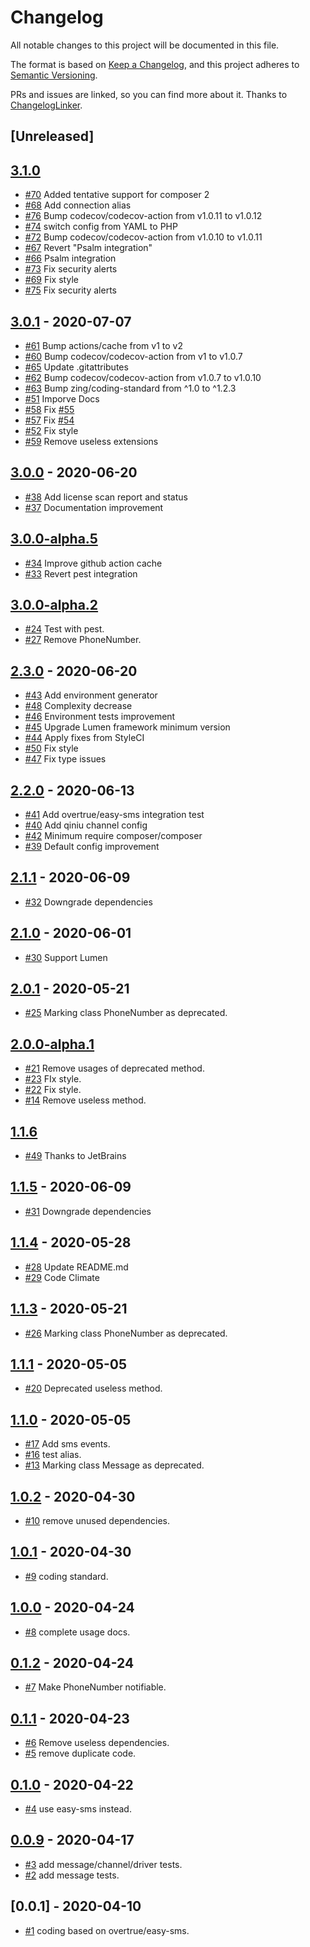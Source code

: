 # Changelog
All notable changes to this project will be documented in this file.

The format is based on [Keep a Changelog](https://keepachangelog.com/en/1.0.0/),
and this project adheres to [Semantic Versioning](https://semver.org/spec/v2.0.0.html).

PRs and issues are linked, so you can find more about it. Thanks to [ChangelogLinker](https://github.com/Symplify/ChangelogLinker).

## [Unreleased]

<!-- changelog-linker -->

## [3.1.0]

- [#70] Added tentative support for composer 2
- [#68] Add connection alias
- [#76] Bump codecov/codecov-action from v1.0.11 to v1.0.12
- [#74] switch config from YAML to PHP
- [#72] Bump codecov/codecov-action from v1.0.10 to v1.0.11
- [#67] Revert "Psalm integration"
- [#66] Psalm integration
- [#73] Fix security alerts
- [#69] Fix style
- [#75] Fix security alerts

## [3.0.1] - 2020-07-07

- [#61] Bump actions/cache from v1 to v2
- [#60] Bump codecov/codecov-action from v1 to v1.0.7
- [#65] Update .gitattributes
- [#62] Bump codecov/codecov-action from v1.0.7 to v1.0.10
- [#63] Bump zing/coding-standard from ^1.0 to ^1.2.3
- [#51] Imporve Docs
- [#58] Fix [#55]
- [#57] Fix [#54]
- [#52] Fix style
- [#59] Remove useless extensions

## [3.0.0] - 2020-06-20

- [#38] Add license scan report and status
- [#37] Documentation improvement

## [3.0.0-alpha.5]

- [#34] Improve github action cache
- [#33] Revert pest integration

## [3.0.0-alpha.2]

- [#24] Test with pest.
- [#27] Remove PhoneNumber.

## [2.3.0] - 2020-06-20

- [#43] Add environment generator
- [#48] Complexity decrease
- [#46] Environment tests improvement
- [#45] Upgrade Lumen framework minimum version
- [#44] Apply fixes from StyleCI
- [#50] Fix style
- [#47] Fix type issues

## [2.2.0] - 2020-06-13

- [#41] Add overtrue/easy-sms integration test
- [#40] Add qiniu channel config
- [#42] Minimum require composer/composer
- [#39] Default config improvement

## [2.1.1] - 2020-06-09

- [#32] Downgrade dependencies

## [2.1.0] - 2020-06-01

- [#30] Support Lumen

## [2.0.1] - 2020-05-21

- [#25] Marking class PhoneNumber as deprecated.

## [2.0.0-alpha.1]

- [#21] Remove usages of deprecated method.
- [#23] FIx style.
- [#22] Fix style.
- [#14] Remove useless method.

## [1.1.6]

- [#49] Thanks to JetBrains

## [1.1.5] - 2020-06-09

- [#31] Downgrade dependencies

## [1.1.4] - 2020-05-28

- [#28] Update README.md
- [#29] Code Climate

## [1.1.3] - 2020-05-21

- [#26] Marking class PhoneNumber as deprecated.

## [1.1.1] - 2020-05-05

- [#20] Deprecated useless method.

## [1.1.0] - 2020-05-05

- [#17] Add sms events.
- [#16] test alias.
- [#13] Marking class Message as deprecated.

## [1.0.2] - 2020-04-30

- [#10] remove unused dependencies.

## [1.0.1] - 2020-04-30

- [#9] coding standard.

## [1.0.0] - 2020-04-24

- [#8] complete usage docs.

## [0.1.2] - 2020-04-24

- [#7] Make PhoneNumber notifiable.

## [0.1.1] - 2020-04-23

- [#6] Remove useless dependencies.
- [#5] remove duplicate code.

## [0.1.0] - 2020-04-22

- [#4] use easy-sms instead.

## [0.0.9] - 2020-04-17

- [#3] add message/channel/driver tests.
- [#2] add message tests.

## [0.0.1] - 2020-04-10

- [#1] coding based on overtrue/easy-sms.

[#76]: https://github.com/zingimmick/laravel-sms/pull/76
[#75]: https://github.com/zingimmick/laravel-sms/pull/75
[#74]: https://github.com/zingimmick/laravel-sms/pull/74
[#73]: https://github.com/zingimmick/laravel-sms/pull/73
[#72]: https://github.com/zingimmick/laravel-sms/pull/72
[#70]: https://github.com/zingimmick/laravel-sms/pull/70
[#69]: https://github.com/zingimmick/laravel-sms/pull/69
[#68]: https://github.com/zingimmick/laravel-sms/pull/68
[#67]: https://github.com/zingimmick/laravel-sms/pull/67
[#66]: https://github.com/zingimmick/laravel-sms/pull/66
[#65]: https://github.com/zingimmick/laravel-sms/pull/65
[#63]: https://github.com/zingimmick/laravel-sms/pull/63
[#62]: https://github.com/zingimmick/laravel-sms/pull/62
[#61]: https://github.com/zingimmick/laravel-sms/pull/61
[#60]: https://github.com/zingimmick/laravel-sms/pull/60
[#59]: https://github.com/zingimmick/laravel-sms/pull/59
[#58]: https://github.com/zingimmick/laravel-sms/pull/58
[#57]: https://github.com/zingimmick/laravel-sms/pull/57
[#55]: https://github.com/zingimmick/laravel-sms/pull/55
[#54]: https://github.com/zingimmick/laravel-sms/pull/54
[#52]: https://github.com/zingimmick/laravel-sms/pull/52
[#51]: https://github.com/zingimmick/laravel-sms/pull/51
[#50]: https://github.com/zingimmick/laravel-sms/pull/50
[#49]: https://github.com/zingimmick/laravel-sms/pull/49
[#48]: https://github.com/zingimmick/laravel-sms/pull/48
[#47]: https://github.com/zingimmick/laravel-sms/pull/47
[#46]: https://github.com/zingimmick/laravel-sms/pull/46
[#45]: https://github.com/zingimmick/laravel-sms/pull/45
[#44]: https://github.com/zingimmick/laravel-sms/pull/44
[#43]: https://github.com/zingimmick/laravel-sms/pull/43
[#42]: https://github.com/zingimmick/laravel-sms/pull/42
[#41]: https://github.com/zingimmick/laravel-sms/pull/41
[#40]: https://github.com/zingimmick/laravel-sms/pull/40
[#39]: https://github.com/zingimmick/laravel-sms/pull/39
[#38]: https://github.com/zingimmick/laravel-sms/pull/38
[#37]: https://github.com/zingimmick/laravel-sms/pull/37
[#34]: https://github.com/zingimmick/laravel-sms/pull/34
[#33]: https://github.com/zingimmick/laravel-sms/pull/33
[#32]: https://github.com/zingimmick/laravel-sms/pull/32
[#31]: https://github.com/zingimmick/laravel-sms/pull/31
[#30]: https://github.com/zingimmick/laravel-sms/pull/30
[#29]: https://github.com/zingimmick/laravel-sms/pull/29
[#28]: https://github.com/zingimmick/laravel-sms/pull/28
[#27]: https://github.com/zingimmick/laravel-sms/pull/27
[#26]: https://github.com/zingimmick/laravel-sms/pull/26
[#25]: https://github.com/zingimmick/laravel-sms/pull/25
[#24]: https://github.com/zingimmick/laravel-sms/pull/24
[#23]: https://github.com/zingimmick/laravel-sms/pull/23
[#22]: https://github.com/zingimmick/laravel-sms/pull/22
[#21]: https://github.com/zingimmick/laravel-sms/pull/21
[#20]: https://github.com/zingimmick/laravel-sms/pull/20
[#17]: https://github.com/zingimmick/laravel-sms/pull/17
[#16]: https://github.com/zingimmick/laravel-sms/pull/16
[#14]: https://github.com/zingimmick/laravel-sms/pull/14
[#13]: https://github.com/zingimmick/laravel-sms/pull/13
[#10]: https://github.com/zingimmick/laravel-sms/pull/10
[#9]: https://github.com/zingimmick/laravel-sms/pull/9
[#8]: https://github.com/zingimmick/laravel-sms/pull/8
[#7]: https://github.com/zingimmick/laravel-sms/pull/7
[#6]: https://github.com/zingimmick/laravel-sms/pull/6
[#5]: https://github.com/zingimmick/laravel-sms/pull/5
[#4]: https://github.com/zingimmick/laravel-sms/pull/4
[3.1.0]: https://github.com/zingimmick/laravel-sms/compare/3.0.1...3.1.0
[#3]: https://github.com/zingimmick/laravel-sms/pull/3
[3.0.1]: https://github.com/zingimmick/laravel-sms/compare/3.0.0...3.0.1
[3.0.0-alpha.5]: https://github.com/zingimmick/laravel-sms/compare/3.0.0-alpha.2...3.0.0-alpha.5
[3.0.0-alpha.2]: https://github.com/zingimmick/laravel-sms/compare/2.3.0...3.0.0-alpha.2
[3.0.0]: https://github.com/zingimmick/laravel-sms/compare/3.0.0-alpha.5...3.0.0
[2.3.0]: https://github.com/zingimmick/laravel-sms/compare/2.2.0...2.3.0
[2.2.0]: https://github.com/zingimmick/laravel-sms/compare/2.1.1...2.2.0
[2.1.1]: https://github.com/zingimmick/laravel-sms/compare/2.1.0...2.1.1
[2.1.0]: https://github.com/zingimmick/laravel-sms/compare/2.0.1...2.1.0
[2.0.0-alpha.1]: https://github.com/zingimmick/laravel-sms/compare/1.1.6...2.0.0-alpha.1
[#2]: https://github.com/zingimmick/laravel-sms/pull/2
[2.0.1]: https://github.com/zingimmick/laravel-sms/compare/2.0.0-alpha.1...2.0.1
[1.1.6]: https://github.com/zingimmick/laravel-sms/compare/1.1.5...1.1.6
[1.1.5]: https://github.com/zingimmick/laravel-sms/compare/1.1.4...1.1.5
[1.1.4]: https://github.com/zingimmick/laravel-sms/compare/1.1.3...1.1.4
[1.1.3]: https://github.com/zingimmick/laravel-sms/compare/1.1.1...1.1.3
[1.1.1]: https://github.com/zingimmick/laravel-sms/compare/1.1.0...1.1.1
[1.1.0]: https://github.com/zingimmick/laravel-sms/compare/1.0.2...1.1.0
[1.0.2]: https://github.com/zingimmick/laravel-sms/compare/1.0.1...1.0.2
[1.0.1]: https://github.com/zingimmick/laravel-sms/compare/1.0.0...1.0.1
[1.0.0]: https://github.com/zingimmick/laravel-sms/compare/0.1.2...1.0.0
[#1]: https://github.com/zingimmick/laravel-sms/pull/1
[0.1.2]: https://github.com/zingimmick/laravel-sms/compare/0.1.1...0.1.2
[0.1.1]: https://github.com/zingimmick/laravel-sms/compare/0.1.0...0.1.1
[0.1.0]: https://github.com/zingimmick/laravel-sms/compare/0.0.9...0.1.0
[0.0.9]: https://github.com/zingimmick/laravel-sms/compare/0.0.1...0.0.9
